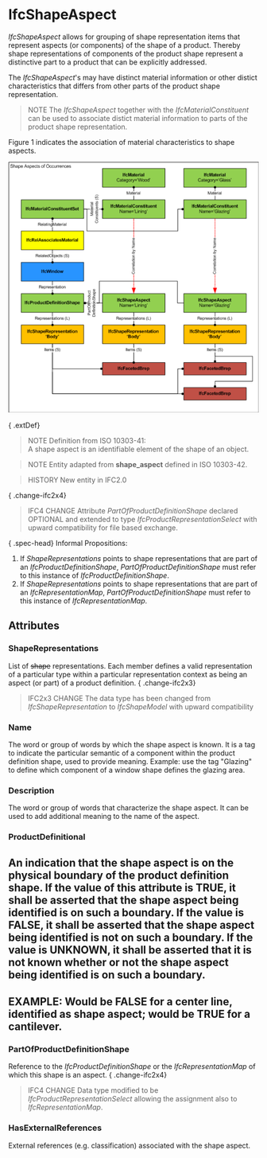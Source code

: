 # IfcShapeAspect

_IfcShapeAspect_ allows for grouping of shape representation items that represent aspects (or components) of the shape of a product. Thereby shape representations of components of the product shape represent a distinctive part to a product that can be explicitly addressed.

The _IfcShapeAspect_'s may have distinct material information or other distict characteristics that differs from other parts of the product shape representation.

> NOTE  The _IfcShapeAspect_ together with the _IfcMaterialConstituent_ can be used to associate distict material information to parts of the product shape representation.

Figure 1 indicates the association of material characteristics to shape aspects.

!["shape"](../../../../figures/ifcshapeaspect_fig1.png "Figure 1 &mdash; shape aspects for associating material")

{ .extDef}
> NOTE  Definition from ISO 10303-41:  
> A shape aspect is an identifiable element of the shape of an object.

> NOTE  Entity adapted from **shape_aspect** defined in ISO 10303-42.

> HISTORY  New entity in IFC2.0

{ .change-ifc2x4}
> IFC4 CHANGE  Attribute _PartOfProductDefinitionShape_ declared OPTIONAL and extended to type _IfcProductRepresentationSelect_ with upward compatibility for file based exchange.

{ .spec-head}
Informal Propositions:

1. If _ShapeRepresentations_ points to shape representations that are part of an _IfcProductDefinitionShape_, _PartOfProductDefinitionShape_ must refer to this instance of _IfcProductDefinitionShape_.
2. If _ShapeRepresentations_ points to shape representations that are part of an _IfcRepresentationMap_, _PartOfProductDefinitionShape_ must refer to this instance of _IfcRepresentationMap_.

## Attributes

### ShapeRepresentations
List of ~~shape~~ representations. Each member defines a valid representation of a particular type within a particular representation context as being an aspect (or part) of a product definition.
{ .change-ifc2x3}
> IFC2x3 CHANGE  The data type has been changed from _IfcShapeRepresentation_ to _IfcShapeModel_ with upward compatibility

### Name
The word or group of words by which the shape aspect is known. It is a tag to indicate the particular semantic of a component within the product definition shape, used to provide meaning. Example: use the tag "Glazing" to define which component of a window shape defines the glazing area.

### Description
The word or group of words that characterize the shape aspect. It can be used to add additional meaning to the name of the aspect.

### ProductDefinitional
An indication that the shape aspect is on the physical boundary of the product definition shape. If the value of this attribute is TRUE, it shall be asserted that the shape aspect being identified is on such a boundary. If the value is FALSE, it shall be asserted that the shape aspect being identified is not on such a boundary. If the value is UNKNOWN, it shall be asserted that it is not known whether or not the shape aspect being identified is on such a boundary. 
---
EXAMPLE: Would be FALSE for a center line, identified as shape aspect; would be TRUE for a cantilever.
---

### PartOfProductDefinitionShape
Reference to the _IfcProductDefinitionShape_ or the _IfcRepresentationMap_ of which this shape is an aspect.
{ .change-ifc2x4}
> IFC4 CHANGE  Data type modified to be _IfcProductRepresentationSelect_ allowing the assignment also to _IfcRepresentationMap_.

### HasExternalReferences
External references (e.g. classification) associated with the shape aspect.
